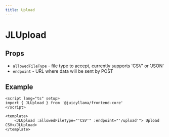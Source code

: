 ```yaml
---
title: Upload
---
```


# JLUpload

## Props

-   `allowedFileType` - file type to accept, currently supports 'CSV' or 'JSON'
-   `endpoint` - URL where data will be sent by POST

## Example

```vue
<script lang="ts" setup>
import { JLUpload } from '@juicyllama/frontend-core'
</script>

<template>
	<JLUpload :allowedFileType="'CSV'" :endpoint="'/upload'"> Upload CSV</JLUpload>
</template>
```
